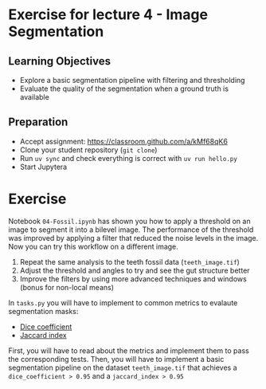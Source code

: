 # Exercise for lecture 4 - Image Segmentation

## Learning Objectives
- Explore a basic segmentation pipeline with filtering and thresholding
- Evaluate the quality of the segmentation when a ground truth is available

## Preparation
- Accept assignment: https://classroom.github.com/a/kMf68qK6
- Clone your student repository (```git clone```)
- Run `uv sync` and check everything is correct with `uv run hello.py`
- Start Jupytera

# Exercise
Notebook `04-Fossil.ipynb` has shown you how to apply a threshold on an image to segment it into a bilevel image. The performance of the threshold was improved by applying a filter that reduced the noise levels in the image. Now you can try this workflow on a different image.

 1. Repeat the same analysis to the teeth fossil data (```teeth_image.tif```)
 2. Adjust the threshold and angles to try and see the gut structure better
 3. Improve the filters by using more advanced techniques and windows (bonus for non-local means)

In `tasks.py` you will have to implement to common metrics to evalaute segmentation masks:
- [Dice coefficient](https://en.wikipedia.org/wiki/Dice-S%C3%B8rensen_coefficient)
- [Jaccard index](https://en.wikipedia.org/wiki/Jaccard_index)

First, you will have to read about the metrics and implement them to pass the corresponding tests.
Then, you will have to implement a basic segmentation pipeline on the dataset `teeth_image.tif` that achieves a `dice_coefficient > 0.95` and a `jaccard_index > 0.95`
